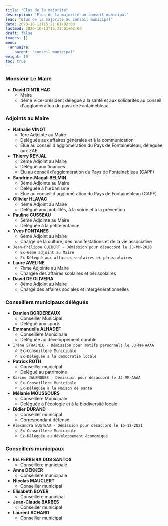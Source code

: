 ```yaml
---
title: "Elus de la majorité"
description: "Elus de la majorité au conseil municipal"
lead: "Elus de la majorité au conseil municipal"
date: 2020-10-13T15:21:01+02:00
lastmod: 2020-10-13T15:21:01+02:00
draft: false
images: []
menu:
  annuaire:
    parent: "conseil_municipal"
weight: 10
toc: true
---
```


### Monsieur Le Maire
- **David DINTILHAC**
  - Maire
  - 4ème Vice-président délégué à la santé et aux solidarités au conseil d'agglomération du pays de Fontainebleau

### Adjoints au Maire
- **Nathalie VINOT**
  - 1ère Adjointe au Maire
  - Déléguée aux affaires générales et à la communication
  - Élue au conseil d'agglomération du Pays de Fontainebleau, déléguée aux ZAE
- **Thierry REYJAL**
  - 2ème Adjoint au Maire
  - Délégué aux finances
  - Élu au conseil d'agglomération du Pays de Fontainebleau (CAPF)
- **Sandrine-Magali BELMIN**
  - 3ème Adjointe au Maire
  - Déléguée à l'urbanisme
  - Élue au conseil d'agglomération du Pays de Fontainebleau (CAPF)
- **Ollivier HLAVAC**
  - 4ème Adjoint au Maire
  - Délégué aux mobilités, à la voirie et à la prévention
- **Pauline CUSSEAU**
  - 5ème Adjointe au Maire
  - Déléguée à la petite enfance
- **Yves FONTANES**
  - 6ème Adjoint au Maire
  - Chargé de la culture, des manifestations et de la vie associative
- `Jean-Philippe GUIBERT - Démission pour désaccord le JJ-MM-2020`
  - `Ex-6ème adjoint au Maire`
  - `Ex-Délégué aux affaires scolaires et périscolaires`
- **Laure AVELINE**
  - 7ème Adjointe au Maire
  - Chargée des affaires scolaires et périscolaires
- **David DE OLIVEIRA**
  - 8ème Adjoint au Maire
  - Chargé des affaires sociales et intergénérationnelles

### Conseillers municipaux délégués
- **Damien BORDEREAUX**
  - Conseiller Municipal
  - Délégué aux sports
- **Emmanuelle ALHADEF**
  - Conseillère Municipale
  - Déléguée au développement durable
- `Irène STRAJNIC - Démission pour motifs personnels le JJ-MM-AAAA`
  - `Ex-Conseillère Municipale`
  - `Ex-Déléguée à la démocratie locale`
- **Patrick ROTH**
  - Conseiller municipal
  - Délégué au patrimoine
- `Karine JALENQUES - Démission pour désaccord le JJ-MM-AAAA`
  - `Ex-Conseillère Municipale`
  - `Ex-Déléguée à la Maison de santé`
- **Mélanie MOUSSOURS**
  - Conseillère Municipale
  - Déléguée à l'écologie et à la biodiversité locale
- **Didier DURAND**
  - Conseiller municipal
  - Correspondant défense
- `Alexandra BUSTEAU - Démission pour désaccord le 16-12-2021`
  - `Ex-Conseillère Municipale`
  - `Ex-Déléguée au développement économique`

### Conseillers municipaux
- **Iris FERREIRA DOS SANTOS**
  - Conseillère municipale
- **Anne DEKKER**
  - Conseillère municipale
- **Nicolas MAUCLERT**
  - Conseiller municipal
- **Elisabeth BOYER**
  - Conseillère municipal
- **Jean-Claude BARBES**
  - Conseiller municipal
- **Laurent ACHARD**
  - Conseiller municipal

